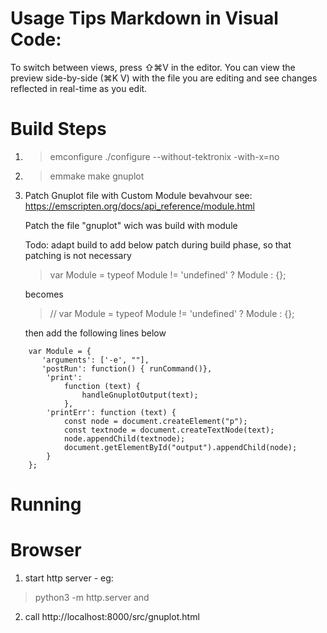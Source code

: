 # Usage Tips Markdown in Visual Code: 
To switch between views, press ⇧⌘V in the editor. You can view the preview side-by-side (⌘K V) with the file you are editing and see changes reflected in real-time as you edit.

# Build Steps
1. > emconfigure ./configure --without-tektronix -with-x=no
2. > emmake make gnuplot 
3. Patch Gnuplot file with Custom Module bevahvour
   see: https://emscripten.org/docs/api_reference/module.html

   Patch the file "gnuplot" wich was build with module

    Todo: adapt build to add below patch during build phase, so that patching is not necessary
    > var Module = typeof Module != 'undefined' ? Module : {};

    becomes 
    
    > // var Module = typeof Module != 'undefined' ? Module : {};

    then add the following lines below

```
    var Module = {
       'arguments': ['-e', ""],
       'postRun': function() { runCommand()},
        'print': 
            function (text) {
                handleGnuplotOutput(text);
            },
        'printErr': function (text) {
            const node = document.createElement("p");
            const textnode = document.createTextNode(text);
            node.appendChild(textnode);
            document.getElementById("output").appendChild(node);
        }
    };
```



# Running

# Browser
1. start http server  - eg: 
> python3 -m http.server and 
2. call http://localhost:8000/src/gnuplot.html

